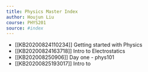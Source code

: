 ```yaml
---
title: Physics Master Index
author: Houjun Liu
course: PHYS201
source: #index
---
```


* [[KB20200824110234]] Getting started with Physics
* [[KB20200824163718]] Intro to Electrostatics
* [[KB202008250906]] Day one - phys101
* [[KB20200825193017]] Intro to